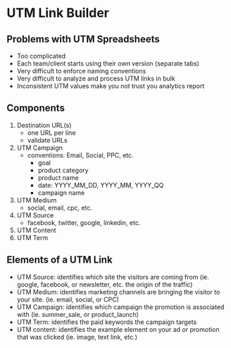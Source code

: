 # UTM Link Builder

## Problems with UTM Spreadsheets

- Too complicated
- Each team/client starts using their own version (separate tabs)
- Very difficult to enforce naming conventions
- Very difficult to analyze and process UTM links in bulk
- Inconsistent UTM values make you not trust you analytics report

## Components

1. Destination URL(s)
   - one URL per line
   - validate URLs
2. UTM Campaign
   - conventions: Email, Social, PPC, etc.
     - goal
     - product category
     - product name
     - date: YYYY_MM_DD, YYYY_MM, YYYY_QQ
     - campaign name
3. UTM Medium
   - social, email, cpc, etc.
4. UTM Source
    - facebook, twitter, google, linkedin, etc.
5. UTM Content
6. UTM Term

## Elements of a UTM Link

- UTM Source: identifies which site the visitors are coming from (ie. google, facebook, or newsletter, etc. the origin of the traffic)
- UTM Medium: identifies marketing channels are bringing the visitor to your site. (ie. email, social, or CPC)
- UTM Campaign: identifies which campaign the promotion is associated with (ie. summer_sale, or product_launch)
- UTM Term: identifies the paid keywords the campaign targets
- UTM content: identifies the example element on your ad or promotion that was clicked (ie. image, text link, etc.)
